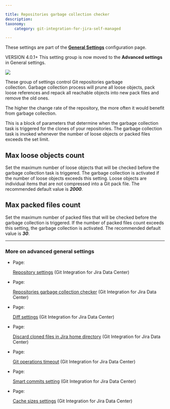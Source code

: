 ```yaml
---

title: Repositories garbage collection checker
description:
taxonomy:
    category: git-integration-for-jira-self-managed

---
```


These settings are part of the [**General Settings**](/wiki/spaces/GIJDC/pages/966852655/General+Settings) configuration page.

VERSION 4.0.1+ This setting group is now moved to the **Advanced settings** in General settings.

![](https://bigbrassband.atlassian.net/wiki/download/thumbnails/1207828777/gitserver-gencfg-adv-repo-gcc.png?version=1&modificationDate=1647775066834&cacheVersion=1&api=v2&width=680&height=151)

These group of settings control Git repositories garbage collection. Garbage collection process will prune all loose objects, pack loose references and repack all reachable objects into new pack files and remove the old ones.

The higher the change rate of the repository, the more often it would benefit from garbage collection.

This is a block of parameters that determine when the garbage collection task is triggered for the clones of your repositories. The garbage collection task is invoked whenever the number of loose objects or packed files exceeds the set limit.

## Max loose objects count

Set the maximum number of loose objects that will be checked before the garbage collection task is triggered. The garbage collection is activated if the number of loose objects exceeds this setting. Loose objects are individual items that are not compressed into a Git pack file. The recommended default value is _**2000**_.

## Max packed files count

Set the maximum number of packed files that will be checked before the garbage collection is triggered. If the number of packed files count exceeds this setting, the garbage collection is activated. The recommended default value is _**30**_.

* * *

### More on advanced general settings

*   Page:

    [Repository settings](/wiki/spaces/GIJDC/pages/1207795977/Repository+settings) (Git Integration for Jira Data Center)

*   Page:

    [Repositories garbage collection checker](/wiki/spaces/GIJDC/pages/1207828777/Repositories+garbage+collection+checker) (Git Integration for Jira Data Center)

*   Page:

    [Diff settings](/wiki/spaces/GIJDC/pages/1207795993/Diff+settings) (Git Integration for Jira Data Center)

*   Page:

    [Discard cloned files in Jira home directory](/wiki/spaces/GIJDC/pages/1207828796/Discard+cloned+files+in+Jira+home+directory) (Git Integration for Jira Data Center)

*   Page:

    [Git operations timeout](/wiki/spaces/GIJDC/pages/1207828815/Git+operations+timeout) (Git Integration for Jira Data Center)

*   Page:

    [Smart commits setting](/wiki/spaces/GIJDC/pages/1207828834/Smart+commits+setting) (Git Integration for Jira Data Center)

*   Page:

    [Cache sizes settings](/wiki/spaces/GIJDC/pages/1207828850/Cache+sizes+settings) (Git Integration for Jira Data Center)